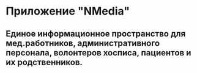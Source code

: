 # Приложение "NMedia"
## Единое информационное пространство для мед.работников, административного персонала, волонтеров хосписа, пациентов и их родственников.
